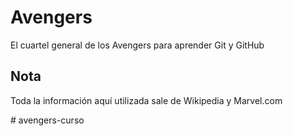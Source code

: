 # Avengers

El cuartel general de los Avengers para aprender Git y GitHub

## Nota
Toda la información aquí utilizada sale de Wikipedia y Marvel.com

#   a v e n g e r s - c u r s o  
 